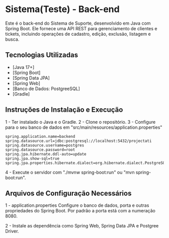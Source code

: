 # Sistema(Teste) - Back-end

Este é o back-end do Sistema de Suporte, desenvolvido em Java com Spring Boot. Ele fornece uma API REST para gerenciamento de clientes e tickets, incluindo operações de cadastro, edição, exclusão, listagem e busca.

## Tecnologias Utilizadas

- [Java 17+]
- [Spring Boot]
- [Spring Data JPA]
- [Spring Web]
- [Banco de Dados: PostgreeSQL]
- [Gradle]

## Instruções de Instalação e Execução

1 - Ter instalado o Java e o Gradle.
2 - Clone o repositório.
3 - Configure para o seu banco de dados em "src/main/resources/application.properties"
    
    spring.application.name=backend
    spring.datasource.url=jdbc:postgresql://localhost:5432/projectati
    spring.datasource.username=postgres
    spring.datasource.password=root
    spring.jpa.hibernate.ddl-auto=update
    spring.jpa.show-sql=true
    spring.jpa.properties.hibernate.dialect=org.hibernate.dialect.PostgreSQLDialect

4 - Execute o servidor com "./mvnw spring-boot:run" ou "mvn spring-boot:run".

## Arquivos de Configuração Necessários

1 - application.properties
Configure o banco de dados, porta e outras propriedades do Spring Boot. Por padrão a porta está com a numeração 8080.

2 - Instale as dependência como Spring Web, Spring Data JPA e Postgree Driver.



